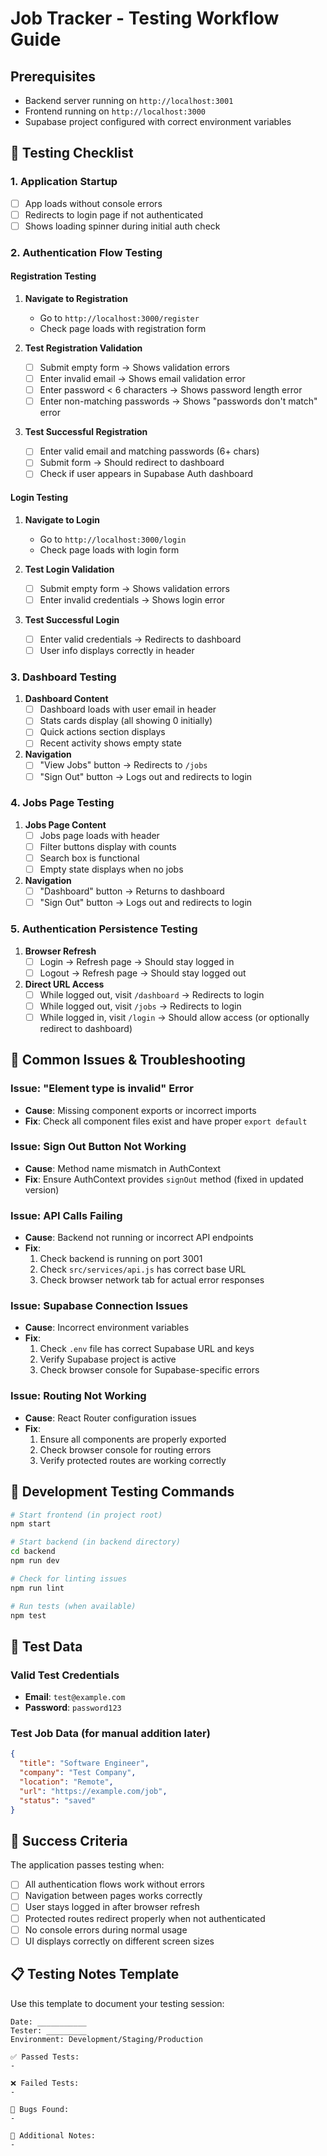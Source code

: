 # Job Tracker - Testing Workflow Guide

## Prerequisites
- Backend server running on `http://localhost:3001`
- Frontend running on `http://localhost:3000`
- Supabase project configured with correct environment variables

## 🧪 Testing Checklist

### 1. Application Startup
- [ ] App loads without console errors
- [ ] Redirects to login page if not authenticated
- [ ] Shows loading spinner during initial auth check

### 2. Authentication Flow Testing

#### Registration Testing
1. **Navigate to Registration**
   - Go to `http://localhost:3000/register`
   - Check page loads with registration form

2. **Test Registration Validation**
   - [ ] Submit empty form → Shows validation errors
   - [ ] Enter invalid email → Shows email validation error
   - [ ] Enter password < 6 characters → Shows password length error
   - [ ] Enter non-matching passwords → Shows "passwords don't match" error

3. **Test Successful Registration**
   - [ ] Enter valid email and matching passwords (6+ chars)
   - [ ] Submit form → Should redirect to dashboard
   - [ ] Check if user appears in Supabase Auth dashboard

#### Login Testing
1. **Navigate to Login**
   - Go to `http://localhost:3000/login`
   - Check page loads with login form

2. **Test Login Validation**
   - [ ] Submit empty form → Shows validation errors
   - [ ] Enter invalid credentials → Shows login error

3. **Test Successful Login**
   - [ ] Enter valid credentials → Redirects to dashboard
   - [ ] User info displays correctly in header

### 3. Dashboard Testing
1. **Dashboard Content**
   - [ ] Dashboard loads with user email in header
   - [ ] Stats cards display (all showing 0 initially)
   - [ ] Quick actions section displays
   - [ ] Recent activity shows empty state

2. **Navigation**
   - [ ] "View Jobs" button → Redirects to `/jobs`
   - [ ] "Sign Out" button → Logs out and redirects to login

### 4. Jobs Page Testing
1. **Jobs Page Content**
   - [ ] Jobs page loads with header
   - [ ] Filter buttons display with counts
   - [ ] Search box is functional
   - [ ] Empty state displays when no jobs

2. **Navigation**
   - [ ] "Dashboard" button → Returns to dashboard
   - [ ] "Sign Out" button → Logs out and redirects to login

### 5. Authentication Persistence Testing
1. **Browser Refresh**
   - [ ] Login → Refresh page → Should stay logged in
   - [ ] Logout → Refresh page → Should stay logged out

2. **Direct URL Access**
   - [ ] While logged out, visit `/dashboard` → Redirects to login
   - [ ] While logged out, visit `/jobs` → Redirects to login
   - [ ] While logged in, visit `/login` → Should allow access (or optionally redirect to dashboard)

## 🐛 Common Issues & Troubleshooting

### Issue: "Element type is invalid" Error
- **Cause**: Missing component exports or incorrect imports
- **Fix**: Check all component files exist and have proper `export default`

### Issue: Sign Out Button Not Working
- **Cause**: Method name mismatch in AuthContext
- **Fix**: Ensure AuthContext provides `signOut` method (fixed in updated version)

### Issue: API Calls Failing
- **Cause**: Backend not running or incorrect API endpoints
- **Fix**:
  1. Check backend is running on port 3001
  2. Check `src/services/api.js` has correct base URL
  3. Check browser network tab for actual error responses

### Issue: Supabase Connection Issues
- **Cause**: Incorrect environment variables
- **Fix**:
  1. Check `.env` file has correct Supabase URL and keys
  2. Verify Supabase project is active
  3. Check browser console for Supabase-specific errors

### Issue: Routing Not Working
- **Cause**: React Router configuration issues
- **Fix**:
  1. Ensure all components are properly exported
  2. Check browser console for routing errors
  3. Verify protected routes are working correctly

## 🔧 Development Testing Commands

```bash
# Start frontend (in project root)
npm start

# Start backend (in backend directory)
cd backend
npm run dev

# Check for linting issues
npm run lint

# Run tests (when available)
npm test
```

## 📝 Test Data

### Valid Test Credentials
- **Email**: `test@example.com`
- **Password**: `password123`

### Test Job Data (for manual addition later)
```json
{
  "title": "Software Engineer",
  "company": "Test Company",
  "location": "Remote",
  "url": "https://example.com/job",
  "status": "saved"
}
```

## 🚀 Success Criteria

The application passes testing when:
- [ ] All authentication flows work without errors
- [ ] Navigation between pages works correctly
- [ ] User stays logged in after browser refresh
- [ ] Protected routes redirect properly when not authenticated
- [ ] No console errors during normal usage
- [ ] UI displays correctly on different screen sizes

## 📋 Testing Notes Template

Use this template to document your testing session:

```
Date: ___________
Tester: _________
Environment: Development/Staging/Production

✅ Passed Tests:
-

❌ Failed Tests:
-

🐛 Bugs Found:
-

📝 Additional Notes:
-
```
